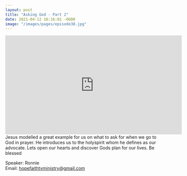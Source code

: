 ```yaml
---
layout: post
title: "Asking God - Part 2"
date: 2021-04-12 16:16:01 -0600
image: "/images/pages/episode38.jpg"
---
```


<iframe width="560" height="315" src="https://www.youtube.com/embed/SnS4t348hdA" title="YouTube video player" frameborder="0" allow="accelerometer; autoplay; clipboard-write; encrypted-media; gyroscope; picture-in-picture" allowfullscreen></iframe>
Jesus modelled a great example for us on what to ask for when we go to God in prayer. He introduces us to the holyspirit whom he defines as our advocate. Lets open our hearts and discover Gods plan for our lives. Be blessed

Speaker: Ronnie <br>
Email: hopefaithtvministry@gmail.com
